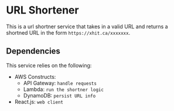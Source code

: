 # URL Shortener

This is a url shortner service that takes in a valid URL and returns a shortned URL in the form `https://xhit.ca/xxxxxxx`.

## Dependencies

This service relies on the following:

- AWS Constructs:
  - API Gateway: `handle requests`
  - Lambda: `run the shortner logic`
  - DynamoDB: `persist URL info`
- React.js: `web client`
